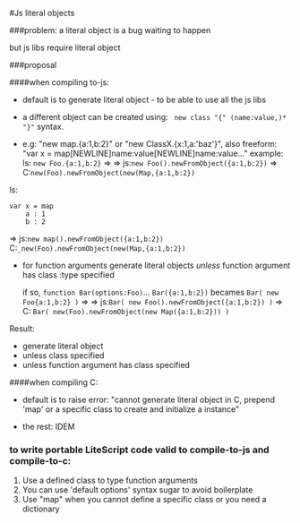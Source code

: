 #Js literal objects

###problem: a literal object is a bug waiting to happen

but js libs require literal object

###proposal

####when compiling to-js:

  - default is to generate literal object - to be able to use all the js libs

  - a different object can be created using: ` new class "{" (name:value,)* "}"` syntax.
  - e.g: "new map.{a:1,b:2}" or "new ClassX.{x:1,a:'baz'}", also freeform: "var x = map[NEWLINE]name:value[NEWLINE]name:value..." 
    example: 
      ls: `new Foo.{a:1,b:2}` =>
      => js:`new Foo().newFromObject({a:1,b:2})` 
      => C:`new(Foo).newFromObject(new(Map,{a:1,b:2})` 

ls: 

    var x = map
        a : 1
        b : 2 

=>
      js:`new map().newFromObject({a:1,b:2})` 
      C:`_new(Foo).newFromObject(new(Map,{a:1,b:2})` 


  - for function arguments generate literal objects *unless* function argument 
    has class :type specified 

    if so, `function Bar(options:Foo)`... `Bar({a:1,b:2})` becames `Bar( new Foo{a:1,b:2} )` =>
      => js:`Bar( new Foo().newFromObject({a:1,b:2}) )` 
      => C: `Bar( new(Foo).newFromObject(new Map({a:1,b:2})) )`

Result:
  - generate literal object
  - unless class specified
  - unless function argument has class specified 


####when compiling C:

  - default is to raise error: "cannot generate literal object in C, prepend 'map' or a specific class to create and initialize a instance"
  
  - the rest: IDEM

### to write portable LiteScript code valid to compile-to-js and compile-to-c:

1. Use a defined class to type function arguments
2. You can use 'default options' syntax sugar to avoid boilerplate
3. Use "map" when you cannot define a specific class or you need a dictionary

